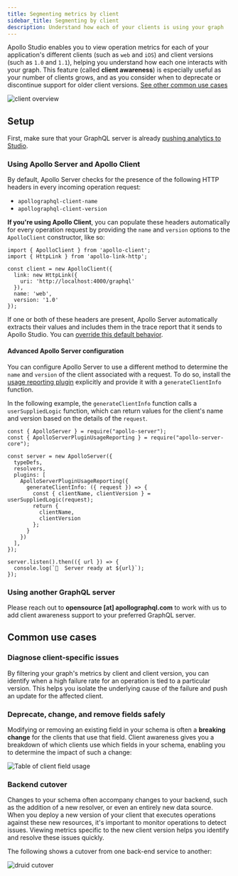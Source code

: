 ```yaml
---
title: Segmenting metrics by client
sidebar_title: Segmenting by client
description: Understand how each of your clients is using your graph
---
```


Apollo Studio enables you to view operation metrics for each of your application's different clients (such as `web` and `iOS`) and client versions (such as `1.0` and `1.1`), helping you understand how each one interacts with your graph. This feature (called **client awareness**) is especially useful as your number of clients grows, and as you consider when to deprecate or discontinue support for older client versions. [See other common use cases](#common-use-cases)

![client overview](./img/client-awareness/overview.png)

## Setup

First, make sure that your GraphQL server is already [pushing analytics to Studio](./setup-analytics).

### Using Apollo Server and Apollo Client

By default, Apollo Server checks for the presence of the following HTTP headers in every incoming operation request:

* `apollographql-client-name`
* `apollographql-client-version`

**If you're using Apollo Client**, you can populate these headers automatically for every operation request by providing the `name` and `version` options to the `ApolloClient` constructor, like so:

```js{8-9}
import { ApolloClient } from 'apollo-client';
import { HttpLink } from 'apollo-link-http';

const client = new ApolloClient({
  link: new HttpLink({
    uri: 'http://localhost:4000/graphql'
  }),
  name: 'web',
  version: '1.0'
});
```

If one or both of these headers are present, Apollo Server automatically extracts their values and includes them in the trace report that it sends to Apollo Studio. You can [override this default behavior](#advanced-apollo-server-configuration).

#### Advanced Apollo Server configuration

You can configure Apollo Server to use a different method to determine the `name` and `version` of the client associated with a request. To do so, install the [usage reporting plugin](https://www.apollographql.com/docs/apollo-server/api/plugin/usage-reporting/) explicitly and provide it with a `generateClientInfo` function.

In the following example, the `generateClientInfo` function calls a `userSuppliedLogic` function, which can return values for the client's name and version based on the details of the `request`.

```js{8-14}
const { ApolloServer } = require("apollo-server");
const { ApolloServerPluginUsageReporting } = require("apollo-server-core");

const server = new ApolloServer({
  typeDefs,
  resolvers,
  plugins: [
    ApolloServerPluginUsageReporting({
      generateClientInfo: ({ request }) => {
        const { clientName, clientVersion } = userSuppliedLogic(request);
        return {
          clientName,
          clientVersion
        };
      }
    })
  ],
});

server.listen().then(({ url }) => {
  console.log(`🚀  Server ready at ${url}`);
});
```

### Using another GraphQL server

Please reach out to **opensource [at] apollographql.com** to work with us to add
client awareness support to your preferred GraphQL server.

## Common use cases

### Diagnose client-specific issues

By filtering your graph's metrics by client and client version, you can identify when a high failure rate for an operation is tied to a particular version. This helps you isolate the underlying cause of the failure and push an update for the affected client.

### Deprecate, change, and remove fields safely

Modifying or removing an existing field in your schema is often a **breaking change** for the clients that use that field. Client awareness gives you a breakdown of which clients use which fields in your schema, enabling you to determine the impact of such a change:

![Table of client field usage](./img/client-awareness/field-usage.png)

### Backend cutover

Changes to your schema often accompany changes to your backend, such as the addition of a new resolver, or even an entirely new data source. When you deploy a new version of your client that executes operations against these new resources, it's important to monitor operations to detect issues. Viewing metrics specific to the new client version helps you identify and resolve these issues quickly.

The following shows a cutover from one back-end service to another:

![druid cutover](./img/client-awareness/cutover.png)
